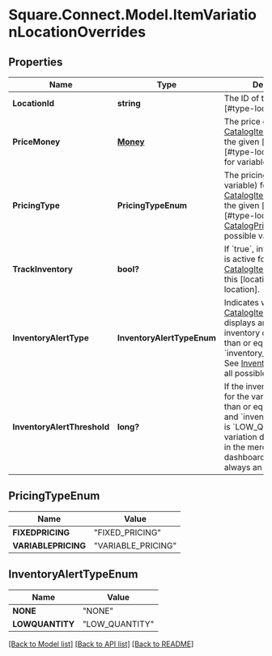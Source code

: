 # Square.Connect.Model.ItemVariationLocationOverrides
## Properties

Name | Type | Description | Notes
------------ | ------------- | ------------- | -------------
**LocationId** | **string** | The ID of the [location][#type-location]. | [optional] 
**PriceMoney** | [**Money**](Money.md) | The price of the [CatalogItemVariation](#type-catalogitemvariation) at the given [location][#type-location], or blank for variable pricing. | [optional] 
**PricingType** | **PricingTypeEnum** | The pricing type (fixed or variable) for the [CatalogItemVariation](#type-catalogitemvariation) at the given [location][#type-location]. See [CatalogPricingType](#type-catalogpricingtype) for all possible values. | [optional] 
**TrackInventory** | **bool?** | If &#x60;true&#x60;, inventory tracking is active for the [CatalogItemVariation](#type-catalogitemvariation) at this [location][#type-location]. | [optional] 
**InventoryAlertType** | **InventoryAlertTypeEnum** | Indicates whether the [CatalogItemVariation](#type-catalogitemvariation) displays an alert when its inventory quantity is less than or equal to its &#x60;inventory_alert_threshold&#x60;. See [InventoryAlertType](#type-inventoryalerttype) for all possible values. | [optional] 
**InventoryAlertThreshold** | **long?** | If the inventory quantity for the variation is less than or equal to this value and &#x60;inventory_alert_type&#x60; is &#x60;LOW_QUANTITY&#x60;, the variation displays an alert in the merchant dashboard.  This value is always an integer. | [optional] 


## PricingTypeEnum

Name | Value
------------ | -------------
**FIXEDPRICING** | "FIXED_PRICING"
**VARIABLEPRICING** | "VARIABLE_PRICING"


## InventoryAlertTypeEnum

Name | Value
------------ | -------------
**NONE** | "NONE"
**LOWQUANTITY** | "LOW_QUANTITY"



[[Back to Model list]](../README.md#documentation-for-models) [[Back to API list]](../README.md#documentation-for-api-endpoints) [[Back to README]](../README.md)

